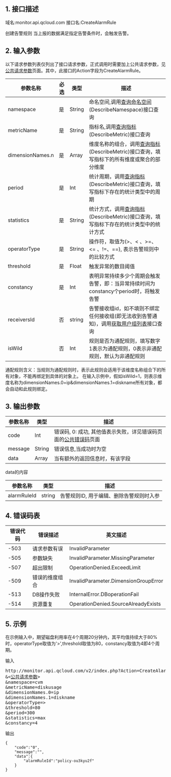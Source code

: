 ## 1. 接口描述
域名:monitor.api.qcloud.com
接口名:CreateAlarmRule

创建告警规则
当上报的数据满足指定告警条件时，会触发告警。



## 2. 输入参数
以下请求参数列表仅列出了接口请求参数，正式调用时需要加上公共请求参数，见<a href="/doc/api/255/公共请求参数" title="公共请求参数">公共请求参数</a>页面。其中，此接口的Action字段为CreateAlarmRule。

| 参数名称 | 必选  | 类型 | 描述 |
|---------|---------|---------|---------|
| namespace | 是 | String | 命名空间,调用<a href="/doc/api/255/查询命名空间" title="查询命名空间">查询命名空间</a>(DescribeNamespace)接口查询|
| metricName | 是 | String | 指标名,调用<a href="/doc/api/255/查询指标" title="查询指标">查询指标</a>(DescribeMetric)接口查询|
| dimensionNames.n | 	是 | Array | 维度名称的组合，调用<a href="/doc/api/255/查询指标" title="查询指标">查询指标</a>(DescribeMetric)接口查询，填写指标下的所有维度或聚合的部分维度|
| period | 是 | Int | 统计周期，调用<a href="/doc/api/255/查询指标" title="查询指标">查询指标</a>(DescribeMetric)接口查询，填写指标下存在的统计类型中的周期|
| statistics | 是 | String | 统计方式，调用<a href="/doc/api/255/查询指标" title="查询指标">查询指标</a>(DescribeMetric)接口查询，填写指标下存在的统计类型中的统计方式|
| operatorType | 是 | String | 操作符，取值为(>、< 、>=、 <= 、!=、==), 表示告警规则中的比较方式|
| threshold | 是 | Float | 触发异常的数目阈值|
| constancy | 是 | Int | 表明异常持续多少个周期会触发告警，即：当异常持续时间为constancy个period时，将触发告警|
| receiversId | 否 | string | 告警接收组id，如不填则不绑定任何接收组(即无法收到告警通知)，调用<a href="http://tcecqpoc.fsphere.cn/document/api/378/4404" title="获取用户组列表">获取用户组列表</a>接口查询|
| isWild | 否 | Int | 规则是否为通配规则，填写数字1表示为通配规则，0表示非通配规则，默认为非通配规则|

通配规则含义：当规则为通配规则时，表示此规则会适用于该维度名称组合下的所有对象，不能再绑定到具体的对象上。
在输入示例中，假如isWild=1，则表示维度名称为dimensionNames.0=ip&dimensionNames.1=diskname所有对象，都会自动和此规则绑定。


## 3. 输出参数
| 参数名称 | 类型 | 描述 |
|---------|---------|---------|
| code | Int | 错误码, 0: 成功, 其他值表示失败，详见错误码页面的<a href="/doc/api/255/错误码" title="错误码">公共错误码</a>页面|
| message | String | 错误信息,当成功时为空|
| data | Array | 当有额外的返回信息时，有该字段 |

data的内容

| 参数名称 | 类型 | 描述 |
|---------|---------|---------|
|alarmRuleId| string | 告警规则ID, 用于编辑、删除告警规则时入参| 



## 4. 错误码表

| 错误代码 | 错误描述    | 英文描述                                 |
| ---- | ------- | ------------------------------------ |
| -503 | 请求参数有误  | InvalidParameter                     |
| -505 | 参数缺失    | InvalidParameter.MissingParameter    |
| -507 | 超出限制    | OperationDenied.ExceedLimit          |
| -509 | 错误的维度组合 | InvalidParameter.DimensionGroupError |
| -513 | DB操作失败  | InternalError.DBoperationFail        |
| -514 | 资源重复    | OperationDenied.SourceAlreadyExists  |



## 5. 示例

在示例输入中，期望磁盘利用率在4个周期20分钟内，其平均值持续大于80%时，operatorType取值为'>',threshold取值为80，constancy取值为4即4个周期。

输入
<pre>
http://monitor.api.qcloud.com/v2/index.php?Action=CreateAlarmRule
&<<a href="http://tcecqpoc.fsphere.cn/doc/api/229/6976">公共请求参数</a>>
&namespace=cvm
&metricName=diskusage
&dimensionNames.0=ip
&dimensionNames.1=diskname
&operatorType=>
&threshold=80
&period=300
&statistics=max
&constancy=4
</pre>
输出
```
{
    "code":"0",
    "message":"",
    "data":{
        "alarmRuleId":"policy-ou3kyu2f"
    }
}
```

